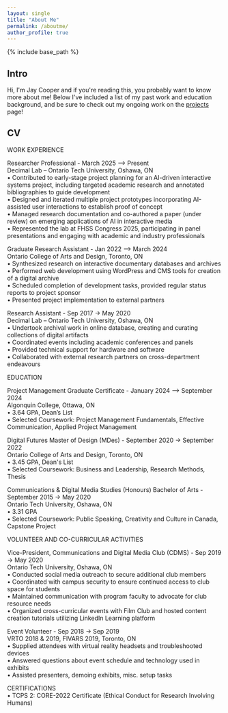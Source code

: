 ```yaml
---
layout: single
title: "About Me"
permalink: /aboutme/
author_profile: true
---
```


{% include base_path %}


## Intro 
  
Hi, I'm Jay Cooper and if you're reading this, you probably want to know more about me! Below I've included a list of my past work and education background,
and be sure to check out my ongoing work on the [projects](/projects/) page!

## CV  
    
WORK EXPERIENCE  
  
Researcher Professional - March 2025 –> Present  
Decimal Lab – Ontario Tech University, Oshawa, ON  
• Contributed to early-stage project planning for an AI-driven interactive systems project, including targeted academic research and annotated bibliographies to guide development  
• Designed and iterated multiple project prototypes incorporating AI-assisted user interactions to establish proof of concept  
• Managed research documentation and co-authored a paper (under review) on emerging applications of AI in interactive media  
• Represented the lab at FHSS Congress 2025, participating in panel presentations and engaging with academic and industry professionals    
  
Graduate Research Assistant - Jan 2022 –> March 2024  
Ontario College of Arts and Design, Toronto, ON  
• Synthesized research on interactive documentary databases and archives  
• Performed web development using WordPress and CMS tools for creation of a digital archive  
• Scheduled completion of development tasks, provided regular status reports to project sponsor  
• Presented project implementation to external partners  
  
Research Assistant - Sep 2017 -> May 2020  
Decimal Lab – Ontario Tech University, Oshawa, ON  
• Undertook archival work in online database, creating and curating collections of digital artifacts  
• Coordinated events including academic conferences and panels  
• Provided technical support for hardware and software  
• Collaborated with external research partners on cross-department endeavours  

EDUCATION  
  
Project Management Graduate Certificate - January 2024 –> September 2024  
Algonquin College, Ottawa, ON  
• 3.64 GPA, Dean’s List  
• Selected Coursework: Project Management Fundamentals, Effective Communication, Applied Project Management  
  
Digital Futures Master of Design (MDes) - September 2020 -> September 2022  
Ontario College of Arts and Design, Toronto, ON  
• 3.45 GPA, Dean's List  
• Selected Coursework: Business and Leadership, Research Methods, Thesis  
  
Communications & Digital Media Studies (Honours) Bachelor of Arts - September 2015 -> May 2020  
Ontario Tech University, Oshawa, ON  
• 3.31 GPA  
• Selected Coursework: Public Speaking, Creativity and Culture in Canada, Capstone Project  

VOLUNTEER AND CO-CURRICULAR ACTIVITIES  
  
Vice-President, Communications and Digital Media Club (CDMS) - Sep 2019 -> May 2020  
Ontario Tech University, Oshawa, ON  
• Conducted social media outreach to secure additional club members  
• Coordinated with campus security to ensure continued access to club space for students  
• Maintained communication with program faculty to advocate for club resource needs  
• Organized cross-curricular events with Film Club and hosted content creation tutorials utilizing LinkedIn Learning platform   
  
Event Volunteer - Sep 2018 -> Sep 2019  
VRTO 2018 & 2019, FIVARS 2019, Toronto, ON  
• Supplied attendees with virtual reality headsets and troubleshooted devices  
• Answered questions about event schedule and technology used in exhibits  
• Assisted presenters, demoing exhibits, misc. setup tasks  
  
CERTIFICATIONS  
• TCPS 2: CORE-2022 Certificate (Ethical Conduct for Research Involving Humans)  